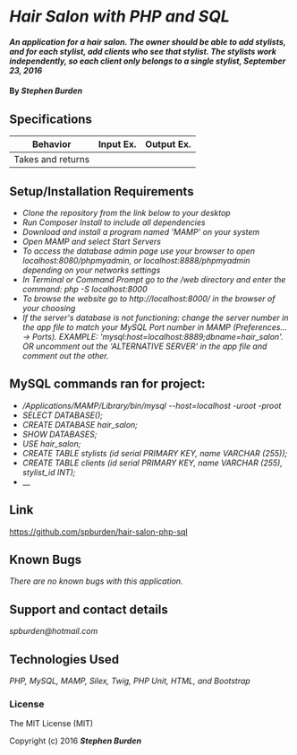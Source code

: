 # _Hair Salon with PHP and SQL_

#### _An application for a hair salon. The owner should be able to add stylists, and for each stylist, add clients who see that stylist. The stylists work independently, so each client only belongs to a single stylist, September 23, 2016_

#### By _**Stephen Burden**_

## Specifications
| Behavior | Input Ex. | Output Ex. |
| --- | --- | --- |
| Takes and returns |   |   |

## Setup/Installation Requirements
* _Clone the repository from the link below to your desktop_
* _Run Composer Install to include all dependencies_
* _Download and install a program named 'MAMP' on your system_
* _Open MAMP and select Start Servers_
* _To access the database admin page use your browser to open localhost:8080/phpmyadmin, or localhost:8888/phpmyadmin depending on your networks settings_
* _In Terminal or Command Prompt go to the /web directory and enter the command: php -S localhost:8000_
* _To browse the website go to http://localhost:8000/ in the browser of your choosing_
* _If the server's database is not functioning: change the server number in the app file to match your MySQL Port number in MAMP (Preferences... -> Ports). EXAMPLE: 'mysql:host=localhost:8889;dbname=hair_salon'. OR uncomment out the 'ALTERNATIVE SERVER' in the app file and comment out the other._

## MySQL commands ran for project:
* _/Applications/MAMP/Library/bin/mysql --host=localhost -uroot -proot_
* _SELECT DATABASE();_
* _CREATE DATABASE hair_salon;_
* _SHOW DATABASES;_
* _USE hair_salon;_
* _CREATE TABLE stylists (id serial PRIMARY KEY, name VARCHAR (255));_
* _CREATE TABLE clients (id serial PRIMARY KEY, name VARCHAR (255), stylist_id INT);_
* __

## Link
https://github.com/spburden/hair-salon-php-sql

## Known Bugs
_There are no known bugs with this application._

## Support and contact details
_spburden@hotmail.com_

## Technologies Used
_PHP, MySQL, MAMP, Silex, Twig, PHP Unit, HTML, and Bootstrap_

### License
The MIT License (MIT)

Copyright (c) 2016 **_Stephen Burden_**
